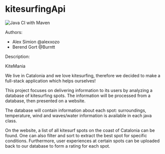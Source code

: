 # kitesurfingApi

![Java CI with Maven](https://github.com/alexxozo/kitesurfingApi/workflows/Java%20CI%20with%20Maven/badge.svg?branch=master)

Authors:
- Alex Simion @alexxozo
- Berend Gort @Burntt

Description:

KiteMania

We live in Catalonia and we love kitesurfing, therefore we decided to make a full-stack application which helps ourselves! 

This project focuses on delivering information to its users by analyzing a database of kitesurfing spots. The information will be processed from a database, then presented on a website. 

The database will contain information about each spot: surroundings, temperature, wind and waves/water information is available in each java class.

On the website, a list of all kitesurf spots on the coast of Catalonia can be found. One can also filter and sort to extract the best spot for specific conditions. Furthermore, user experiences at certain spots can be uploaded back to our database to form a rating for each spot.




